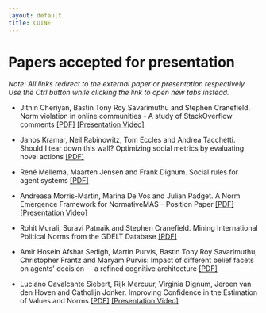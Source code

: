 ```yaml
---
layout: default
title: COINE
---
```


# Papers accepted for presentation

*Note: All links redirect to the external paper or presentation respectively. Use the Ctrl button while clicking the link to open new tabs instead.*

- Jithin Cheriyan, Bastin Tony Roy Savarimuthu and Stephen Cranefield. Norm violation in online communities - A study of StackOverflow comments [\[PDF\]](https://arxiv.org/abs/2004.05589) [\[Presentation Video\]](https://underline.io/lecture/95-norm-violation)

- Janos Kramar, Neil Rabinowitz, Tom Eccles and Andrea Tacchetti. Should I tear down this wall? Optimizing social metrics by evaluating novel actions [\[PDF\]](https://arxiv.org/abs/2004.07625)

- René Mellema, Maarten Jensen and Frank Dignum. Social rules for agent systems [\[PDF\]](https://arxiv.org/abs/2004.12797)

- Andreasa Morris-Martin, Marina De Vos and Julian Padget. A Norm Emergence Framework for NormativeMAS – Position Paper [\[PDF\]](https://arxiv.org/abs/2004.02575) [\[Presentation Video\]](https://underline.io/lecture/115-a-norm-emergence-framework-for-normative-mas-position-paper)

- Rohit Murali, Suravi Patnaik and Stephen Cranefield. Mining International Political Norms from the GDELT Database [\[PDF\]](https://arxiv.org/abs/2003.14027)

- Amir Hosein Afshar Sedigh, Martin Purvis, Bastin Tony Roy Savarimuthu, Christopher Frantz and Maryam Purvis: Impact of different belief facets on agents' decision -- a refined cognitive architecture [\[PDF\]](https://arxiv.org/abs/2004.11858)

- Luciano Cavalcante Siebert, Rijk Mercuur, Virginia Dignum, Jeroen van den Hoven and Catholijn Jonker. Improving Confidence in the Estimation of Values and Norms [\[PDF\]](https://arxiv.org/abs/2004.01056) [\[Presentation Video\]](https://underline.io/lecture/97-improving-confidence-in-the-estimation-of-values-and-norms)

